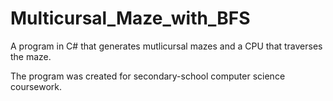 # Multicursal_Maze_with_BFS

A program in C# that generates mutlicursal mazes and a CPU that traverses the maze.

The program was created for secondary-school computer science coursework. 

